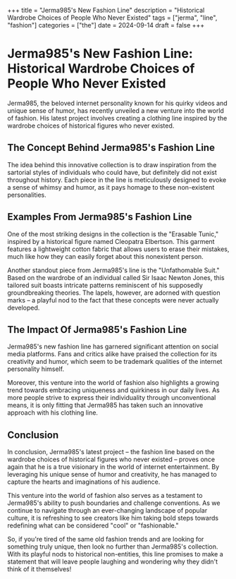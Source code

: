 +++
title = "Jerma985's New Fashion Line"
description = "Historical Wardrobe Choices of People Who Never Existed"
tags = ["jerma", "line", "fashion"]
categories = ["the"]
date = 2024-09-14
draft = false
+++

# Jerma985's New Fashion Line: Historical Wardrobe Choices of People Who Never Existed

Jerma985, the beloved internet personality known for his quirky videos and unique sense of humor, has recently unveiled a new venture into the world of fashion. His latest project involves creating a clothing line inspired by the wardrobe choices of historical figures who never existed.

## The Concept Behind Jerma985's Fashion Line

The idea behind this innovative collection is to draw inspiration from the sartorial styles of individuals who could have, but definitely did not exist throughout history. Each piece in the line is meticulously designed to evoke a sense of whimsy and humor, as it pays homage to these non-existent personalities.

## Examples From Jerma985's Fashion Line

One of the most striking designs in the collection is the "Erasable Tunic," inspired by a historical figure named Cleopatra Elbertson. This garment features a lightweight cotton fabric that allows users to erase their mistakes, much like how they can easily forget about this nonexistent person.

Another standout piece from Jerma985's line is the "Unfathomable Suit." Based on the wardrobe of an individual called Sir Isaac Newton Jones, this tailored suit boasts intricate patterns reminiscent of his supposedly groundbreaking theories. The lapels, however, are adorned with question marks – a playful nod to the fact that these concepts were never actually developed.

## The Impact Of Jerma985's Fashion Line

Jerma985's new fashion line has garnered significant attention on social media platforms. Fans and critics alike have praised the collection for its creativity and humor, which seem to be trademark qualities of the internet personality himself.

Moreover, this venture into the world of fashion also highlights a growing trend towards embracing uniqueness and quirkiness in our daily lives. As more people strive to express their individuality through unconventional means, it is only fitting that Jerma985 has taken such an innovative approach with his clothing line.

## Conclusion

In conclusion, Jerma985's latest project – the fashion line based on the wardrobe choices of historical figures who never existed – proves once again that he is a true visionary in the world of internet entertainment. By leveraging his unique sense of humor and creativity, he has managed to capture the hearts and imaginations of his audience.

This venture into the world of fashion also serves as a testament to Jerma985's ability to push boundaries and challenge conventions. As we continue to navigate through an ever-changing landscape of popular culture, it is refreshing to see creators like him taking bold steps towards redefining what can be considered "cool" or "fashionable."

So, if you're tired of the same old fashion trends and are looking for something truly unique, then look no further than Jerma985's collection. With its playful nods to historical non-entities, this line promises to make a statement that will leave people laughing and wondering why they didn't think of it themselves!